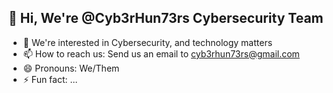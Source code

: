 ## 👋 Hi, We're @Cyb3rHun73rs Cybersecurity Team
- 👀 We're interested in Cybersecurity, and technology matters
- 📫 How to reach us: Send us an email to cyb3rhun73rs@gmail.com
- 😄 Pronouns: We/Them
- ⚡ Fun fact: ...

<!---
Cyb3rHun73rs/Cyb3rHun73rs is a ✨ special ✨ repository because its `README.md` (this file) appears on your GitHub profile.
You can click the Preview link to take a look at your changes.
--->

